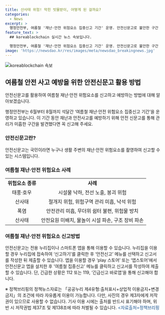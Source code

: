 ```yaml
---
title: 산사태 위험! 막힌 빗물받이, 어떻게 된 걸까요?
categories:
  - News
excerpt: >
  행정안전부, 여름철 '재난·안전 위험요소 집중신고 기간' 운영. 안전신문고로 불안한 구간 신고 가능. 태풍·호우, 산사태, 폭염 관련 위험요소 사례와 신고방법 안내. 신고는 누리집 또는 스마트폰 앱을 통해 가능하며, 긴급한 상황은 112 또는 119, '긴급신고 바로앱'을 이용해야 함. (자료출처=정책브리핑 www.korea.kr)
feature_text: >
  ## koreablockchain 실시간 뉴스 속보입니다.

  행정안전부, 여름철 '재난·안전 위험요소 집중신고 기간' 운영. 안전신문고로 불안한 구간 신고 가능. 태풍·호우, 산사태, 폭염 관련 위험요소 사례와 신고방법 안내. 신고는 누리집 또는 스마트폰 앱을 통해 가능하며, 긴급한 상황은 112 또는 119, '긴급신고 바로앱'을 이용해야 함. (자료출처=정책브리핑 www.korea.kr)
image: 'https://newsdao.kr/res/images/meta/newsdao_breakingnews.jpg'
---
```


<p><img src="https://newsdao.kr/res/images/meta/newsdao_breakingnews.jpg" alt="koreablockchain 속보" /></p>

<h2 data-ke-size="size26">여름철 안전 사고 예방을 위한 안전신문고 활용 방법</h2>

<p>안전신문고를 활용하여 여름철 재난·안전 위험요소를 신고하고 예방하는 방법에 대해 알아보겠습니다.</p>

<p data-ke-size="size16">행정안전부는 6월부터 8월까지 석달간 ‘여름철 재난·안전 위험요소 집중신고 기간’을 운영하고 있습니다. 이 기간 동안 재난과 안전사고를 예방하기 위해 안전 신문고를 통해 관리가 미흡한 구간을 발견했다면 꼭 신고해 주세요.</p>

<h3>안전신문고란?</h3>

<p data-ke-size="size16">안전신문고는 국민이라면 누구나 생활 주변의 재난·안전 위험요소를 촬영하여 신고할 수 있는 시스템입니다.</p>

<h3>여름철 재난·안전 위험요소 사례</h3>

<table>
  <tr>
    <td style="text-align: center; height: 17px;"><b>위험요소 종류</b></td>
    <td style="text-align: center; height: 17px;"><b>사례</b></td>
  </tr>
  <tr>
    <td style="text-align: center; height: 17px;">태풍·호우</td>
    <td style="text-align: center; height: 17px;">시설물 낙하, 전선 노출, 붕괴 위험</td>
  </tr>
  <tr>
    <td style="text-align: center; height: 17px;">산사태</td>
    <td style="text-align: center; height: 17px;">절개지 위험, 위험구역 관리 미흡, 낙석 위험</td>
  </tr>
  <tr>
    <td style="text-align: center; height: 17px;">폭염</td>
    <td style="text-align: center; height: 17px;">안전관리 미흡, 무더위 쉼터 불편, 위험물 방치</td>
  </tr>
  <tr>
    <td style="text-align: center; height: 17px;">산사태</td>
    <td style="text-align: center; height: 17px;">안전요원 미배치, 물놀이 시설 파손, 구조 장비 파손</td>
  </tr>
</table>

<h3>여름철 재난·안전 위험요소 신고방법</h3>

<p data-ke-size="size16">안전신문고는 전용 누리집이나 스마트폰 앱을 통해 이용할 수 있습니다. 누리집을 이용할 경우 누리집에 접속하여 ‘신고하기’를 클릭한 후 ‘안전신고’ 메뉴를 선택하고 신고서를 작성한 뒤 제출할 수 있습니다. 앱을 이용할 경우 ‘play 스토어’ 또는 ‘앱스토어’에서 안전신문고 앱을 설치한 후 '여름철 집중신고' 메뉴를 클릭하고 신고서를 작성하여 제출할 수 있습니다. 단, 긴급한 상황은 112 또는 119, ‘긴급신고 바로앱’을 통해 신고해야 합니다.</p>

<p data-ke-size="size16"></p>

<p data-ke-size="size16">※ 정책브리핑의 정책뉴스자료는 「공공누리 제4유형:출처표시+상업적 이용금지+변경금지」의 조건에 따라 자유롭게 이용이 가능합니다. 다만, 사진의 경우 제3자에게 저작권이 있으므로 사용할 수 없습니다. 기사 이용 시에는 출처를 반드시 표기해야 하며, 위반 시 저작권법 제37조 및 제138조에 따라 처벌될 수 있습니다. <span style="color: #1a5490;">&lt;자료출처=정책브리핑 </span></p>

<h3></h3>

